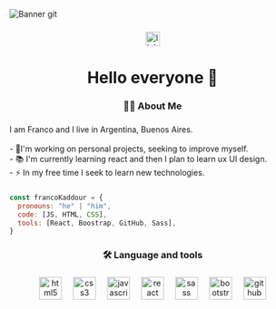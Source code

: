 ![Banner git](https://github.com/FrancoKaddour/FrancoKaddour/assets/147673141/9aff084b-2148-4f4a-baa1-390744fc50af)

###

<div align="center">
  <img src="https://img.shields.io/static/v1?message=LinkedIn&logo=linkedin&label=&color=0077B5&logoColor=white&labelColor=&style=for-the-badge" height="25" alt="linkedin logo"  />
</div>

###

<h1 align="center">Hello everyone 👋</h1>

###

<h3 align="center">👩‍💻  About Me</h3>

###

<p align="left">I am Franco and I live in Argentina, Buenos Aires.<br><br>- 🔭I'm working on personal projects, seeking to improve myself.<br>- 📚 I'm currently learning react and then I plan to learn ux UI design.<br>- ⚡ In my free time I seek to learn new technologies.</p>

###

```javascript
const francoKaddour = {
  pronouns: "he" | "him",
  code: [JS, HTML, CSS],
  tools: [React, Boostrap, GitHub, Sass],
}
```
###

<h3 align="center">🛠 Language and tools</h3>

###

<div align="center">
  <img src="https://cdn.jsdelivr.net/gh/devicons/devicon/icons/html5/html5-original.svg" height="40" alt="html5 logo"  />
  <img width="12" />
  <img src="https://cdn.jsdelivr.net/gh/devicons/devicon/icons/css3/css3-original.svg" height="40" alt="css3 logo"  />
  <img width="12" />
  <img src="https://cdn.jsdelivr.net/gh/devicons/devicon/icons/javascript/javascript-original.svg" height="40" alt="javascript logo"  />
  <img width="12" />
  <img src="https://cdn.jsdelivr.net/gh/devicons/devicon/icons/react/react-original.svg" height="40" alt="react logo"  />
  <img width="12" />
  <img src="https://cdn.jsdelivr.net/gh/devicons/devicon/icons/sass/sass-original.svg" height="40" alt="sass logo"  />
  <img width="12" />
  <img src="https://cdn.jsdelivr.net/gh/devicons/devicon/icons/bootstrap/bootstrap-original.svg" height="40" alt="bootstrap logo"  />
  <img width="12" />
  <img src="https://cdn.jsdelivr.net/gh/devicons/devicon/icons/github/github-original.svg" height="40" alt="github logo"  />
</div>

###